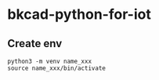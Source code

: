 # bkcad-python-for-iot

## Create env
```
python3 -m venv name_xxx
source name_xxx/bin/activate
```

